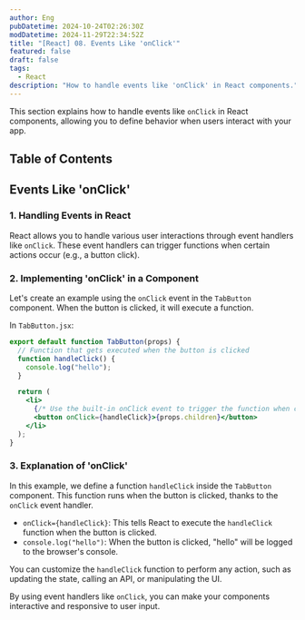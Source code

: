 ```yaml
---
author: Eng
pubDatetime: 2024-10-24T02:26:30Z
modDatetime: 2024-11-29T22:34:52Z
title: "[React] 08. Events Like 'onClick'"
featured: false
draft: false
tags:
  - React
description: "How to handle events like 'onClick' in React components."
---
```


This section explains how to handle events like `onClick` in React components, allowing you to define behavior when users interact with your app.

## Table of Contents

## Events Like 'onClick'

### 1. Handling Events in React

React allows you to handle various user interactions through event handlers like `onClick`. These event handlers can trigger functions when certain actions occur (e.g., a button click).

### 2. Implementing 'onClick' in a Component

Let's create an example using the `onClick` event in the `TabButton` component. When the button is clicked, it will execute a function.

In `TabButton.jsx`:

```jsx
export default function TabButton(props) {
  // Function that gets executed when the button is clicked
  function handleClick() {
    console.log("hello");
  }

  return (
    <li>
      {/* Use the built-in onClick event to trigger the function when clicked */}
      <button onClick={handleClick}>{props.children}</button>
    </li>
  );
}
```

### 3. Explanation of 'onClick'

In this example, we define a function `handleClick` inside the `TabButton` component. This function runs when the button is clicked, thanks to the `onClick` event handler.

- `onClick={handleClick}`: This tells React to execute the `handleClick` function when the button is clicked.
- `console.log("hello")`: When the button is clicked, "hello" will be logged to the browser's console.

You can customize the `handleClick` function to perform any action, such as updating the state, calling an API, or manipulating the UI.

By using event handlers like `onClick`, you can make your components interactive and responsive to user input.
